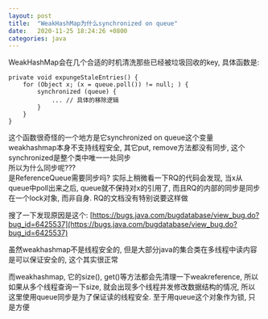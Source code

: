 ```yaml
---
layout: post
title:  "WeakHashMap为什么synchronized on queue"
date:   2020-11-25 18:24:26 +0800
categories: java
---
```


WeakHashMap会在几个合适的时机清洗那些已经被垃圾回收的key, 具体函数是:

    private void expungeStaleEntries() {
        for (Object x; (x = queue.poll()) != null; ) {
            synchronized (queue) {
                ... // 具体的移除逻辑
            }
        }
    }


这个函数很奇怪的一个地方是它synchronized on queue这个变量  
weakhashmap本身不支持线程安全, 其它put, remove方法都没有同步, 这个synchronized是整个类中唯一一处同步  
所以为什么同步呢???  
是ReferenceQueue需要同步吗? 实际上稍微看一下RQ的代码会发现, 当x从queue中poll出来之后, queue就不保持对x的引用了, 而且RQ的内部的同步是同步在一个lock对象, 而非自身. RQ的文档没有特别说要这样做

搜了一下发现原因是这个: [https://bugs.java.com/bugdatabase/view_bug.do?bug_id=6425537](https://bugs.java.com/bugdatabase/view_bug.do?bug_id=6425537)

虽然weakhashmap不是线程安全的, 但是大部分java的集合类在多线程中读内容是可以保证安全的, 这个其实很正常

而weakhashmap, 它的size(), get()等方法都会先清理一下weakreference, 所以如果从多个线程查询一下size, 就会出现多个线程并发修改数据结构的情况, 所以这里使用queue同步是为了保证读的线程安全. 至于用queue这个对象作为锁, 只是方便